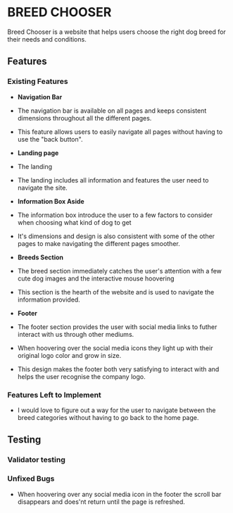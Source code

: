 # BREED CHOOSER

Breed Chooser is a website that helps users choose the right dog breed for their needs and conditions.

## Features

### Existing Features

- __Navigation Bar__

- The navigation bar is available on all pages and keeps consistent dimensions throughout all the different pages.
- This feature allows users to easily navigate all pages without having to use the "back button". 

- __Landing page__

- The landing 
- The landing includes all information and features the user need to navigate the site.

- __Information Box Aside__

- The information box introduce the user to a few factors to consider when choosing what kind of dog to get
- It's dimensions and design is also consistent with some of the other pages to make navigating the different pages smoother.

- __Breeds Section__

- The breed section immediately catches the user's attention with a few cute dog images and the interactive mouse hoovering
- This section is the hearth of the website and is used to navigate the information provided.

- __Footer__

- The footer section provides the user with social media links to futher interact with us through other mediums.
- When hoovering over the social media icons they light up with their original logo color and grow in size.
- This design makes the footer both very satisfying to interact with and helps the user recognise the company logo.

### Features Left to Implement

- I would love to figure out a way for the user to navigate between the breed categories without having to go back to the home page.

## Testing

### Validator testing

### Unfixed Bugs

- When hoovering over any social media icon in the footer the scroll bar disappears and does'nt return until the page is refreshed.
